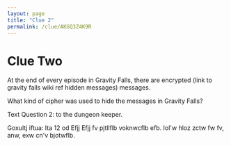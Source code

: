 ```yaml
---
layout: page
title: "Clue 2"
permalink: /clue/AKGQ3Z4K9R
---
```


# Clue Two

At the end of every episode in Gravity Falls, there are encrypted (link to gravity falls wiki ref hidden messages) messages.

What kind of cipher was used to hide the messages in Gravity Falls?

Text Question 2: <your answer> to the dungeon keeper.

Goxultj iftua: Ita 12 od Efjj
  Efjj fv pjtllflb voknwcflb efb. Iol'w hloz zctw fw fv, anw, exw cn'v bjotwflb.
